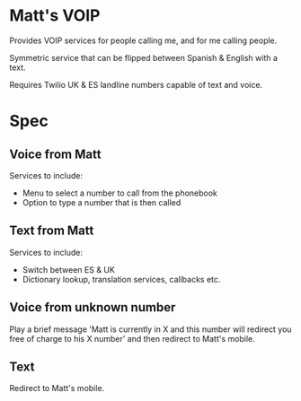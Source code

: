 # Matt's VOIP

Provides VOIP services for people calling me, and for me calling people.

Symmetric service that can be flipped between Spanish & English with a text.

Requires Twilio UK & ES landline numbers capable of text and voice.

# Spec

## Voice from Matt

Services to include:

* Menu to select a number to call from the phonebook
* Option to type a number that is then called

## Text from Matt

Services to include:

* Switch between ES & UK
* Dictionary lookup, translation services, callbacks etc.

## Voice from unknown number

Play a brief message 'Matt is currently in X and this number will redirect you
free of charge to his X number' and then redirect to Matt's mobile.

## Text

Redirect to Matt's mobile.

